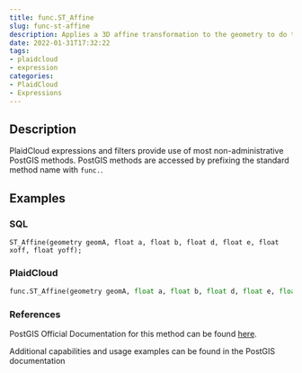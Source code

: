 ```yaml
---
title: func.ST_Affine
slug: func-st-affine
description: Applies a 3D affine transformation to the geometry to do things like translate, rotate, scale in one step
date: 2022-01-31T17:32:22
tags:
- plaidcloud
- expression
categories:
- PlaidCloud
- Expressions
---
```



## Description


PlaidCloud expressions and filters provide use of most non-administrative PostGIS methods. PostGIS methods are accessed by prefixing the standard method name with `func.`.



## Examples


### SQL



```
ST_Affine(geometry geomA, float a, float b, float d, float e, float xoff, float yoff);
```


### PlaidCloud



```python
func.ST_Affine(geometry geomA, float a, float b, float d, float e, float xoff, float yoff)
```


### References


PostGIS Official Documentation for this method can be found [here](https://postgis.net/docs/manual-3.1/ST_Affine.html).



Additional capabilities and usage examples can be found in the PostGIS documentation

